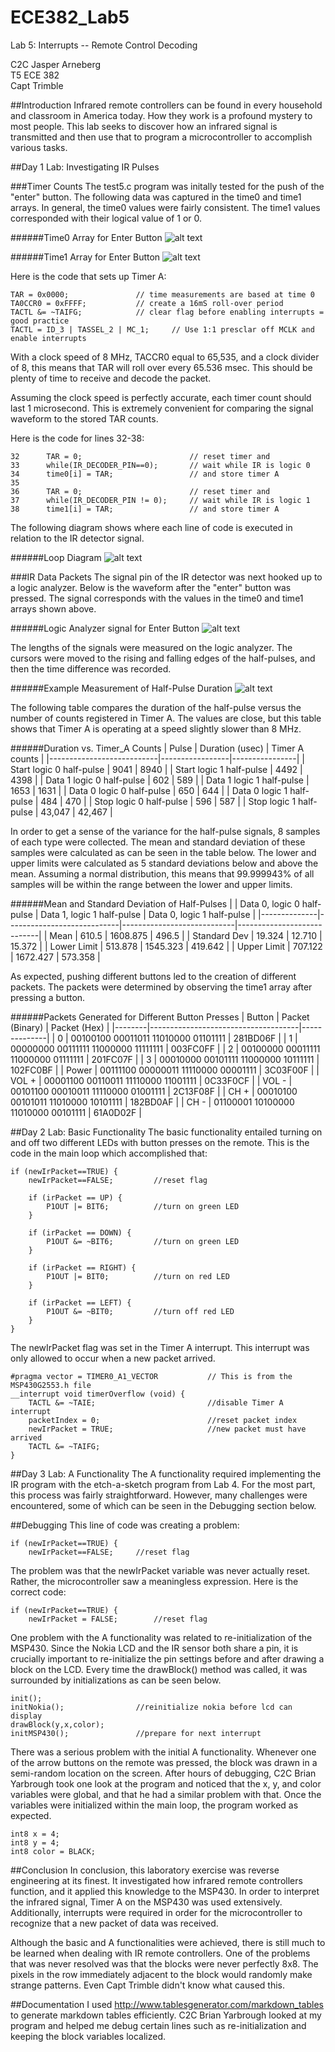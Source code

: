 ECE382_Lab5
===========

Lab 5: Interrupts -- Remote Control Decoding

C2C Jasper Arneberg  
T5 ECE 382  
Capt Trimble  

##Introduction
Infrared remote controllers can be found in every household and classroom in America today. How they work is a profound mystery to most people. This lab seeks to discover how an infrared signal is transmitted and then use that to program a microcontroller to accomplish various tasks. 

##Day 1 Lab: Investigating IR Pulses

###Timer Counts
The test5.c program was initally tested for the push of the "enter" button. The following data was captured in the time0 and time1 arrays. In general, the time0 values were fairly consistent. The time1 values corresponded with their logical value of 1 or 0.

######Time0 Array for Enter Button
![alt text](https://github.com/JasperArneberg/ECE382_Lab5/blob/master/time0_array.png?raw=true "Time 0 Array")

######Time1 Array for Enter Button
![alt text](https://github.com/JasperArneberg/ECE382_Lab5/blob/master/time1_array.png?raw=true "Time 1 Array")

Here is the code that sets up Timer A:
```
TAR = 0x0000;				// time measurements are based at time 0
TA0CCR0 = 0xFFFF;			// create a 16mS roll-over period
TACTL &= ~TAIFG;			// clear flag before enabling interrupts = good practice
TACTL = ID_3 | TASSEL_2 | MC_1;		// Use 1:1 presclar off MCLK and enable interrupts
```

With a clock speed of 8 MHz, TACCR0 equal to 65,535, and a clock divider of 8, this means that TAR will roll over every 65.536 msec. This should be plenty of time to receive and decode the packet.

Assuming the clock speed is perfectly accurate, each timer count should last 1 microsecond. This is extremely convenient for comparing the signal waveform to the stored TAR counts.

Here is the code for lines 32-38:
```
32		TAR = 0;						// reset timer and
33		while(IR_DECODER_PIN==0);		// wait while IR is logic 0
34		time0[i] = TAR;					// and store timer A
35
36		TAR = 0;						// reset timer and
37		while(IR_DECODER_PIN != 0);		// wait while IR is logic 1
38		time1[i] = TAR;					// and store timer A
```

The following diagram shows where each line of code is executed in relation to the IR detector signal.

######Loop Diagram
![alt text](https://github.com/JasperArneberg/ECE382_Lab5/blob/master/loop_diagram.png?raw=true "Loop diagram")

###IR Data Packets
The signal pin of the IR detector was next hooked up to a logic analyzer. Below is the waveform after the "enter" button was pressed. The signal corresponds with the values in the time0 and time1 arrays shown above.

######Logic Analyzer signal for Enter Button
![alt text](https://github.com/JasperArneberg/ECE382_Lab5/blob/master/ir_packet.png?raw=true "IR packet when enter button is pressed")

The lengths of the signals were measured on the logic analyzer. The cursors were moved to the rising and falling edges of the half-pulses, and then the time difference was recorded.

######Example Measurement of Half-Pulse Duration
![alt text](https://github.com/JasperArneberg/ECE382_Lab5/blob/master/example_measurement.png?raw=true "Example measurement")

The following table compares the duration of the half-pulse versus the number of counts registered in Timer A. The values are close, but this table shows that Timer A is operating at a speed slightly slower than 8 MHz.

######Duration vs. Timer_A Counts
| Pulse                     | Duration (usec) | Timer A counts |
|---------------------------|-----------------|----------------|
| Start logic 0 half-pulse  | 9041            | 8940           |
| Start logic 1 half-pulse  | 4492            | 4398           |
| Data 1 logic 0 half-pulse | 602             | 589            |
| Data 1 logic 1 half-pulse | 1653            | 1631           |
| Data 0 logic 0 half-pulse | 650             | 644            |
| Data 0 logic 1 half-pulse | 484             | 470            |
| Stop logic 0 half-pulse   | 596             | 587            |
| Stop logic 1 half-pulse   | 43,047          | 42,467         |

In order to get a sense of the variance for the half-pulse signals, 8 samples of each type were collected. The mean and standard deviation of these samples were calculated as can be seen in the table below. The lower and upper limits were calculated as 5 standard deviations below and above the mean. Assuming a normal distribution, this means that 99.999943% of all samples will be within the range between the lower and upper limits.

######Mean and Standard Deviation of Half-Pulses
|              | Data 0, logic 0 half-pulse | Data 1, logic 1 half-pulse | Data 0, logic 1 half-pulse |
|--------------|----------------------------|----------------------------|----------------------------|
| Mean         | 610.5                      | 1608.875                   | 496.5                      |
| Standard Dev | 19.324                     | 12.710                     | 15.372                     |
| Lower Limit  | 513.878                    | 1545.323                   | 419.642                    |
| Upper Limit  | 707.122                    | 1672.427                   | 573.358                    |

As expected, pushing different buttons led to the creation of different packets. The packets were determined by observing the time1 array after pressing a button.

######Packets Generated for Different Button Presses
| Button | Packet (Binary)                     | Packet (Hex) |
|--------|-------------------------------------|--------------|
| 0      | 00100100 00011011 11010000 01101111 | 281BD06F     |
| 1      | 00000000 00111111 11000000 11111111 | 003FC0FF     |
| 2      | 00100000 00011111 11000000 01111111 | 201FC07F     |
| 3      | 00010000 00101111 11000000 10111111 | 102FC0BF     |
| Power  | 00111100 00000011 11110000 00001111 | 3C03F00F     |
| VOL +  | 00001100 00110011 11110000 11001111 | 0C33F0CF     |
| VOL -  | 00101100 00010011 11110000 01001111 | 2C13F08F     |
| CH +   | 00010100 00101011 11010000 10101111 | 182BD0AF     |
| CH -   | 01100001 10100000 11010000 00101111 | 61A0D02F     |

##Day 2 Lab: Basic Functionality
The basic functionality entailed turning on and off two different LEDs with button presses on the remote. This is the code in the main loop which accomplished that:
```
if (newIrPacket==TRUE) {
	newIrPacket==FALSE;			//reset flag

	if (irPacket == UP) {
		P1OUT |= BIT6;			//turn on green LED
	}

	if (irPacket == DOWN) {
		P1OUT &= ~BIT6; 		//turn on green LED
	}

	if (irPacket == RIGHT) {
		P1OUT |= BIT0;			//turn on red LED
	}

	if (irPacket == LEFT) {
		P1OUT &= ~BIT0;			//turn off red LED
	}
}
```

The newIrPacket flag was set in the Timer A interrupt. This interrupt was only allowed to occur when a new packet arrived.
```
#pragma vector = TIMER0_A1_VECTOR			// This is from the MSP430G2553.h file
__interrupt void timerOverflow (void) {
	TACTL &= ~TAIE;							//disable Timer A interrupt
	packetIndex = 0;						//reset packet index
	newIrPacket = TRUE;						//new packet must have arrived
	TACTL &= ~TAIFG;
}
```

##Day 3 Lab: A Functionality
The A functionality required implementing the IR program with the etch-a-sketch program from Lab 4. For the most part, this process was fairly straightforward. However, many challenges were encountered, some of which can be seen in the Debugging section below. 

##Debugging
This line of code was creating a problem:
```
if (newIrPacket==TRUE) {
	newIrPacket==FALSE;		//reset flag
```

The problem was that the newIrPacket variable was never actually reset. Rather, the microcontroller saw a meaningless expression. Here is the correct code:
```
if (newIrPacket==TRUE) {
	newIrPacket = FALSE;		//reset flag
```

One problem with the A functionality was related to re-initialization of the MSP430. Since the Nokia LCD and the IR sensor both share a pin, it is crucially important to re-initialize the pin settings before and after drawing a block on the LCD. Every time the drawBlock() method was called, it was surrounded by initializations as can be seen below.
```
init();
initNokia();				//reinitialize nokia before lcd can display
drawBlock(y,x,color);
initMSP430();				//prepare for next interrupt
```

There was a serious problem with the initial A functionality. Whenever one of the arrow buttons on the remote was pressed, the block was drawn in a semi-random location on the screen. After hours of debugging, C2C Brian Yarbrough took one look at the program and noticed that the x, y, and color variables were global, and that he had a similar problem with that. Once the variables were initialized within the main loop, the program worked as expected.
```
int8 x = 4;
int8 y = 4;
int8 color = BLACK;
```

##Conclusion
In conclusion, this laboratory exercise was reverse engineering at its finest. It investigated how infrared remote controllers function, and it applied this knowledge to the MSP430. In order to interpret the infrared signal, Timer A on the MSP430 was used extensively. Additionally, interrupts were required in order for the microcontroller to recognize that a new packet of data was received.

Although the basic and A functionalities were achieved, there is still much to be learned when dealing with IR remote controllers. One of the problems that was never resolved was that the blocks were never perfectly 8x8. The pixels in the row immediately adjacent to the block would randomly make strange patterns. Even Capt Trimble didn't know what caused this.

##Documentation
I used http://www.tablesgenerator.com/markdown_tables to generate markdown tables efficiently. 
C2C Brian Yarbrough looked at my program and helped me debug certain lines such as re-initialization and keeping the block variables localized.
